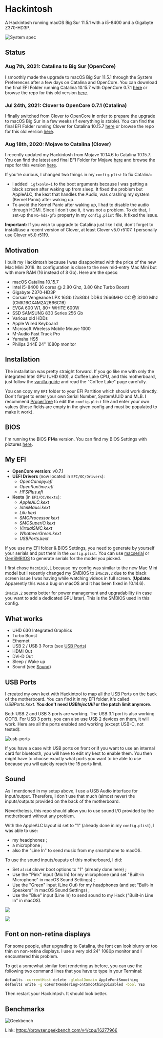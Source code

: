 # Hackintosh

A Hackintosh running macOS Big Sur 11.5.1 with a i5-8400 and a Gigabyte Z370-HD3P.

![System spec](Pictures/system.png)

## Status

### Aug 7th, 2021: Catalina to Big Sur (OpenCore)

I smoothly made the upgrade to macOS Big Sur 11.5.1 through the System Preferences after a few days on Catalina and OpenCore. You can download the final EFI Folder running Catalina 10.15.7 with OpenCore 0.7.1 [here](https://ok) or browse the repo for this old version [here](https://github.com/kinoute/Hack-Z370-HD3P-i5-8400/tree/opencore-catalina-10-15-7).

### Jul 24th, 2021: Clover to OpenCore 0.7.1 (Catalina)

I finally switched from Clover to OpenCore in order to prepare the upgrade to macOS Big Sur in a few weeks (if everything is stable). You can find the final EFI Folder running Clover for Catalina 10.15.7 [here](https://github.com/kinoute/Hack-Z370-HD3P-i5-8400/releases/tag/v2.0) or browse the repo for this old version [here](https://github.com/kinoute/Hack-Z370-HD3P-i5-8400/tree/clover-catalina-10-15-7).

### Aug 18th, 2020: Mojave to Catalina (Clover)

I recently updated my Hackintosh from Mojave 10.14.6 to Catalina 10.15.7. You can find the latest and final EFI Folder for Mojave [here](https://github.com/kinoute/Hack-Z370-HD3P-i5-8400/releases/tag/v1.0) and browse the repo for this version [here](https://github.com/kinoute/Hack-Z370-HD3P-i5-8400/tree/fe1f54f0f4857de386408216621432f3969e7c6b).

If you're curious, I changed two things in my `config.plist` to fix Catalina:

* I added ` igfxonln=1` to the boot arguments because I was getting a black screen after waking up from sleep. It fixed the problem but AppleALC, the kext that handles the Audio, was crashing my system (Kernel Panic) after waking up.
* To avoid the Kernel Panic after waking up, I had to disable the audio through HDMI. Since I don't use it, it was not a problem. To do that, I set-up the  `No-hda-gfx` property in my `config.plist` file. It fixed the issue.

**Important:** If you wish to upgrade to Catalina just like I did, don't forget to install/use a recent version of Clover, at least Clover v5.0 r5107. I personally use [Clover v5.0 r5119](https://github.com/Dids/clover-builder/releases/tag/v5.0_r5119).

## Motivation

I built my Hackintosh because I was disappointed with the price of the new Mac Mini 2018. Its configuration is close to the new mid-entry Mac Mini but with more RAM (16 instead of 8 Gb). Here are the specs:

- macOS Catalina 10.15.7
- Intel i5-8400 (6 cores @ 2.80 Ghz, 3.80 Ghz Turbo Boost)
- Gigabyte Z370-HD3P
- Corsair Vengeance LPX 16Gb (2x8Gb) DDR4 2666MHz OC @ 3200 Mhz (CMK16GX4M2A2666C16)
- EVGA 600 W1, 80+ WHITE 600W
- SSD SAMSUNG 830 Series 256 Gb
- Various old HDDs
- Apple Wired Keyboard
- Microsoft Wireless Mobile Mouse 1000
- M-Audio Fast Track Pro
- Yamaha HS5
- Philips 244E 24" 1080p monitor

## Installation

The installation was pretty straight forward. If you go like me with only the integrated Intel GPU (UHD 630), a Coffee Lake CPU, and this motherboard, just follow the [vanilla guide](https://dortania.github.io/OpenCore-Install-Guide/) and read the "Coffee Lake" page carefully.

You can copy my `EFI` folder to your EFI Partition which should work directly. Don't forget to enter your own Serial Number, SystemUUID and MLB. I recommend [ProperTree](https://github.com/corpnewt/ProperTree) to edit the `config.plist` file and enter your own values (these fields are empty in the given config and must be populated to make it work).

## BIOS

I'm running the BIOS **F14a** version. You can find my BIOS Settings with pictures [here](BIOS/README.md). 

## My EFI

* **OpenCore version**: v0.7.1
* **UEFI Drivers** (now located in `EFI/OC/Drivers`):
    - _OpenCanopy.efi_
    - _OpenRuntime.efi_
    - _HFSPlus.efi_
* **Kexts** (in `EFI/OC/Kexts`):
    - _AppleALC.kext_
    - _IntelMausi.kext_
    - _Lilu.kext_
    - _SMCProcessor.kext_
    - _SMCSuperIO.kext_
    - _VirtualSMC.kext_
    - _WhateverGreen.kext_
    - _USBPorts.kext_

If you use my EFI folder & BIOS Settings, you need to generate by yourself your serials and put them in the `config.plist`. You can use [macserial](https://github.com/acidanthera/macserial) or [GenSMBIOS](https://github.com/corpnewt/GenSMBIOS) to generate serials for the model you picked.

I first chose `Macmini8,1` because my config was similar to the new Mac Mini model but I recently changed my SMBIOS to `iMac19,2` due to the black screen issue I was having while watching videos in full screen. (**Update:** Apparently this was a bug on macOS and it has been fixed in 10.14.6).

`iMac19,2` seems better for power management and upgradability (in case you want to add a dedicated GPU later). This is the SMBIOS used in this config.

## What works

* UHD 630 Integrated Graphics
* Turbo Boost
* Ethernet
* USB 2 / USB 3 Ports (see [USB Ports](#usb-ports))
* HDMI Out
* DVI-D Out
* Sleep / Wake up
* Sound (see [Sound](#Sound))

## USB Ports

I created my own kext with Hackintool to map all the USB Ports on the back of the motherboard. You can find it in my EFI folder, it's called *USBPorts.kext*. **You don't need _USBInjectAll_ or the patch limit anymore**.

Both USB 2 and USB 3 ports are working. The USB 3.1 port is also working OOTB. For USB 3 ports, you can also use USB 2 devices on them, it will work. Here are all the ports enabled and working (except USB-C, not tested):

![usb-ports](Pictures/usb-ports.jpg)

If you have a case with USB ports on front or if you want to use an internal card for bluetooth, you will have to edit my kext to enable them. You then might have to choose exactly what ports you want to be able to use because you will quickly reach the 15 ports limit.

## Sound

As I mentioned in my setup above, I use a USB Audio interface for input/output. Therefore, I don't use that much (almost never) the inputs/outputs provided on the back of the motherboard.

Nevertheless, this repo should allow you to use sound I/O provided by the motherboard without any problem. 

With the AppleALC layout id set to "1" (already done in my `config.plist`), I was able to use:

* my headphones ;
* a microphone ;
* also the "Line In" to send music from my smartphone to macOS.

To use the sound inputs/ouputs of this motherboard, I did:

* Set `alcid` clover boot options to "1" (already done here) ;
* Use the "Pink" input (Mic In) for my microphone (and set "Built-in Microphone" in macOS Sound Settings) ;
* Use the "Green" input (Line Out) for my headphones (and set "Built-in Speakers" in macOS Sound Settings) ;
* Use the "Blue" input (Line In) to send sound to my Hack ("Built-in Line In" in macOS).

![](Pictures/sound.png)

![](Pictures/sound-2.png)

## Font on non-retina displays

For some people, after upgrading to Catalina, the font can look blurry or too thin on non-retina displays. I use a very old 24" 1080p monitor and I encountered this problem.

To get a somewhat similar font rendering as before, you can use the following two command lines that you have to type in your Terminal:

```bash
defaults -currentHost delete -globalDomain AppleFontSmoothing
defaults write -g CGFontRenderingFontSmoothingDisabled -bool YES
```

Then restart your Hackintosh. It should look better.

## Benchmarks

![Geekbench](Pictures/geekbench.png)

Link: https://browser.geekbench.com/v4/cpu/16277966

